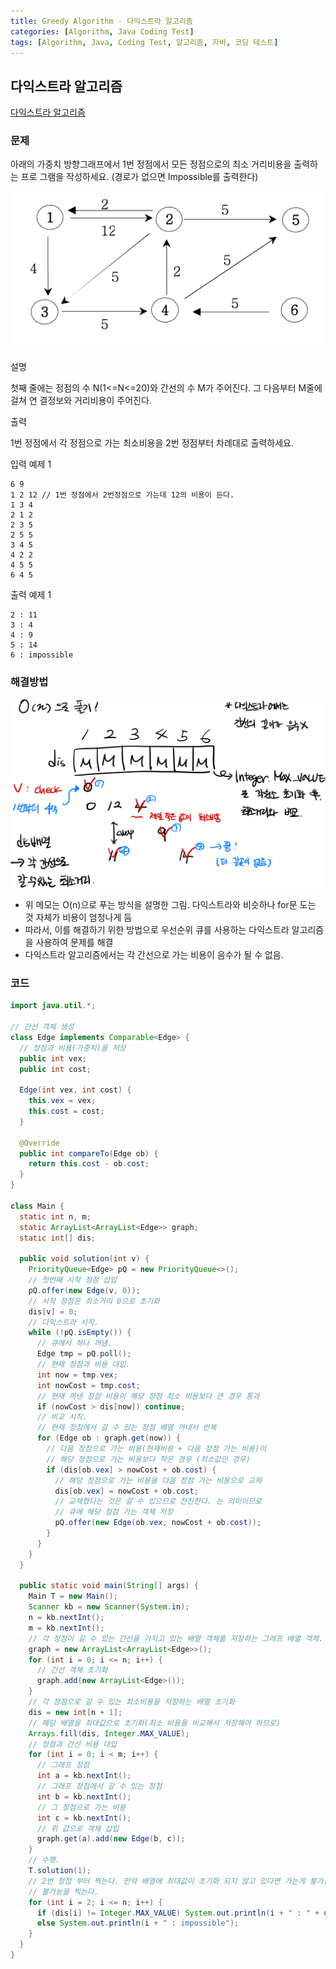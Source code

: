 ```yaml
---
title: Greedy Algorithm - 다익스트라 알고리즘
categories: [Algorithm, Java Coding Test]
tags: [Algorithm, Java, Coding Test, 알고리즘, 자바, 코딩 테스트]
---
```


## 다익스트라 알고리즘

[다익스트라 알고리즘](https://namu.wiki/w/%EB%8B%A4%EC%9D%B5%EC%8A%A4%ED%8A%B8%EB%9D%BC%20%EC%95%8C%EA%B3%A0%EB%A6%AC%EC%A6%98)


### 문제

아래의 가중치 방향그래프에서 1번 정점에서 모든 정점으로의 최소 거리비용을 출력하는 프로
그램을 작성하세요. (경로가 없으면 Impossible를 출력한다)

![86-1.png](/assets/img/Algorithm/86-1.png)

설명

첫째 줄에는 정점의 수 N(1<=N<=20)와 간선의 수 M가 주어진다. 그 다음부터 M줄에 걸쳐 연
결정보와 거리비용이 주어진다.

출력

1번 정점에서 각 정점으로 가는 최소비용을 2번 정점부터 차례대로 출력하세요.

입력 예제 1

```
6 9
1 2 12 // 1번 정점에서 2번정점으로 가는데 12의 비용이 든다. 
1 3 4 
2 1 2
2 3 5
2 5 5
3 4 5
4 2 2 
4 5 5
6 4 5
```


출력 예제 1

```
2 : 11
3 : 4
4 : 9
5 : 14
6 : impossible
```

### 해결방법

![86.png](/assets/img/Algorithm/86.png)

- 위 메모는 O(n)으로 푸는 방식을 설명한 그림. 다익스트라와 비슷하나 for문 도는 것 자체가 비용이 엄청나게 듬
- 따라서, 이를 해결하기 위한 방법으로 우선순위 큐를 사용하는 다익스트라 알고리즘을 사용하여 문제를 해결
- 다익스트라 알고리즘에서는 각 간선으로 가는 비용이 음수가 될 수 없음.

### 코드

```java
import java.util.*;

// 간선 객체 생성
class Edge implements Comparable<Edge> {
  // 정점과 비용(가중치)을 저장
  public int vex;
  public int cost;

  Edge(int vex, int cost) {
    this.vex = vex;
    this.cost = cost;
  }

  @Override
  public int compareTo(Edge ob) {
    return this.cost - ob.cost;
  }
}

class Main {
  static int n, m;
  static ArrayList<ArrayList<Edge>> graph;
  static int[] dis;

  public void solution(int v) {
    PriorityQueue<Edge> pQ = new PriorityQueue<>();
    // 첫번째 시작 정점 삽입
    pQ.offer(new Edge(v, 0));
    // 시작 정점은 최소거리 0으로 초기화
    dis[v] = 0;
    // 다익스트라 시작.
    while (!pQ.isEmpty()) {
      // 큐에서 하나 꺼냄.
      Edge tmp = pQ.poll();
      // 현재 정점과 비용 대입.
      int now = tmp.vex;
      int nowCost = tmp.cost;
      // 현재 꺼낸 정점 비용이 해당 정점 최소 비용보다 큰 경우 통과
      if (nowCost > dis[now]) continue;
      // 비교 시작.
      // 현재 정점에서 갈 수 있는 정점 배열 꺼내서 반복
      for (Edge ob : graph.get(now)) {
        // 다음 정점으로 가는 비용(현재비용 + 다음 정점 가는 비용)이
        // 해당 정점으로 가는 비용보다 작은 경우 (최소값인 경우)
        if (dis[ob.vex] > nowCost + ob.cost) {
          // 해당 정점으로 가는 비용을 다음 정점 가는 비용으로 교체
          dis[ob.vex] = nowCost + ob.cost;
          // 교체했다는 것은 갈 수 있으므로 전진한다. 는 의미이므로
          // 큐에 해당 정점 가는 객체 저장
          pQ.offer(new Edge(ob.vex, nowCost + ob.cost));
        }
      }
    }
  }

  public static void main(String[] args) {
    Main T = new Main();
    Scanner kb = new Scanner(System.in);
    n = kb.nextInt();
    m = kb.nextInt();
    // 각 정점이 갈 수 있는 간선을 가지고 있는 배열 객체를 저장하는 그래프 배열 객체.
    graph = new ArrayList<ArrayList<Edge>>();
    for (int i = 0; i <= n; i++) {
      // 간선 객체 초기화
      graph.add(new ArrayList<Edge>());
    }
    // 각 정점으로 갈 수 있는 최소비용을 저장하는 배열 초기화
    dis = new int[n + 1];
    // 해당 배열을 최대값으로 초기화(최소 비용을 비교해서 저장해야 하므로)
    Arrays.fill(dis, Integer.MAX_VALUE);
    // 정점과 간선 비용 대입
    for (int i = 0; i < m; i++) {
      // 그래프 정점
      int a = kb.nextInt();
      // 그래프 정점에서 갈 수 있는 정점
      int b = kb.nextInt();
      // 그 정점으로 가는 비용
      int c = kb.nextInt();
      // 위 값으로 객체 삽입
      graph.get(a).add(new Edge(b, c));
    }
    // 수행.
    T.solution(1);
    // 2번 정점 부터 찍는다. 만약 배열에 최대값이 초기화 되지 않고 있다면 가는게 불가능 하므로
    // 불가능을 찍는다.
    for (int i = 2; i <= n; i++) {
      if (dis[i] != Integer.MAX_VALUE) System.out.println(i + " : " + dis[i]);
      else System.out.println(i + " : impossible");
    }
  }
}
```
